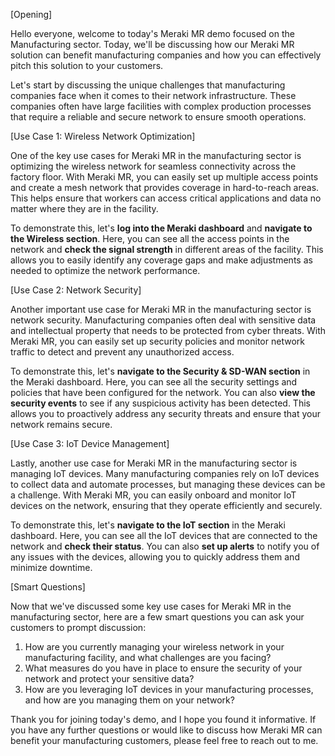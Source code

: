 [Opening]

Hello everyone, welcome to today's Meraki MR demo focused on the Manufacturing sector. Today, we'll be discussing how our Meraki MR solution can benefit manufacturing companies and how you can effectively pitch this solution to your customers. 

Let's start by discussing the unique challenges that manufacturing companies face when it comes to their network infrastructure. These companies often have large facilities with complex production processes that require a reliable and secure network to ensure smooth operations. 

[Use Case 1: Wireless Network Optimization]

One of the key use cases for Meraki MR in the manufacturing sector is optimizing the wireless network for seamless connectivity across the factory floor. With Meraki MR, you can easily set up multiple access points and create a mesh network that provides coverage in hard-to-reach areas. This helps ensure that workers can access critical applications and data no matter where they are in the facility. 

To demonstrate this, let's **log into the Meraki dashboard** and **navigate to the Wireless section**. Here, you can see all the access points in the network and **check the signal strength** in different areas of the facility. This allows you to easily identify any coverage gaps and make adjustments as needed to optimize the network performance. 

[Use Case 2: Network Security]

Another important use case for Meraki MR in the manufacturing sector is network security. Manufacturing companies often deal with sensitive data and intellectual property that needs to be protected from cyber threats. With Meraki MR, you can easily set up security policies and monitor network traffic to detect and prevent any unauthorized access. 

To demonstrate this, let's **navigate to the Security & SD-WAN section** in the Meraki dashboard. Here, you can see all the security settings and policies that have been configured for the network. You can also **view the security events** to see if any suspicious activity has been detected. This allows you to proactively address any security threats and ensure that your network remains secure. 

[Use Case 3: IoT Device Management]

Lastly, another use case for Meraki MR in the manufacturing sector is managing IoT devices. Many manufacturing companies rely on IoT devices to collect data and automate processes, but managing these devices can be a challenge. With Meraki MR, you can easily onboard and monitor IoT devices on the network, ensuring that they operate efficiently and securely. 

To demonstrate this, let's **navigate to the IoT section** in the Meraki dashboard. Here, you can see all the IoT devices that are connected to the network and **check their status**. You can also **set up alerts** to notify you of any issues with the devices, allowing you to quickly address them and minimize downtime. 

[Smart Questions]

Now that we've discussed some key use cases for Meraki MR in the manufacturing sector, here are a few smart questions you can ask your customers to prompt discussion:

1. How are you currently managing your wireless network in your manufacturing facility, and what challenges are you facing?
2. What measures do you have in place to ensure the security of your network and protect your sensitive data?
3. How are you leveraging IoT devices in your manufacturing processes, and how are you managing them on your network?

Thank you for joining today's demo, and I hope you found it informative. If you have any further questions or would like to discuss how Meraki MR can benefit your manufacturing customers, please feel free to reach out to me.